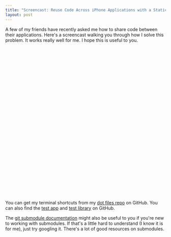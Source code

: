 ```yaml
---
title: "Screencast: Reuse Code Across iPhone Applications with a Static Library and Git"
layout: post
---
```


A few of my friends have recently asked me how to share code between their applications. Here's a screencast walking you through how I solve this problem. It works really well for me. I hope this is useful to you.

<div class="video vimeo"><object width="620" height="465"><param name="allowfullscreen" value="true" /><param name="allowscriptaccess" value="always" /><param name="movie" value="http://vimeo.com/moogaloop.swf?clip_id=7699801&amp;server=vimeo.com&amp;show_title=1&amp;show_byline=0&amp;show_portrait=0&amp;color=f05b35&amp;fullscreen=1" /><embed src="http://vimeo.com/moogaloop.swf?clip_id=7699801&amp;server=vimeo.com&amp;show_title=1&amp;show_byline=0&amp;show_portrait=0&amp;color=f05b35&amp;fullscreen=1" type="application/x-shockwave-flash" allowfullscreen="true" allowscriptaccess="always" width="620" height="465"></embed></object></div>

You can get my terminal shortcuts from my [dot files repo](http://github.com/samsoffes/dotfiles) on GitHub. You can also find the [test app](http://github.com/samsoffes/iphone-library-test-app) and [test library](http://github.com/samsoffes/iphone-library-test-library) on GitHub.

The [git submodule documentation](http://www.kernel.org/pub/software/scm/git/docs/git-submodule.html) might also be useful to you if you're new to working with submodules. If that's a little hard to understand (I know it is for me), just try googling it. There's a lot of good resources on submodules.
